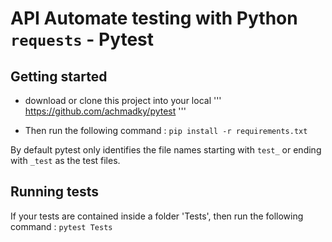 # API Automate testing with Python `requests` - Pytest

## Getting started

* download or clone this project into your local
'''
https://github.com/achmadky/pytest
'''

* Then run the following command : `pip install -r requirements.txt`

By default pytest only identifies the file names starting with `test_` or ending with `_test` as the test files.

## Running tests

If your tests are contained inside a folder 'Tests', then run the following command : `pytest Tests` 